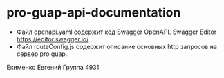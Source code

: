 # pro-guap-api-documentation
- Файл openapi.yaml содержит код Swagger OpenAPI. Swagger Editor https://editor.swagger.io/ .
- Файл routeConfig.js содержит описание основных http запросов на сервер pro guap. 

Екименко Евгений Группа 4931


